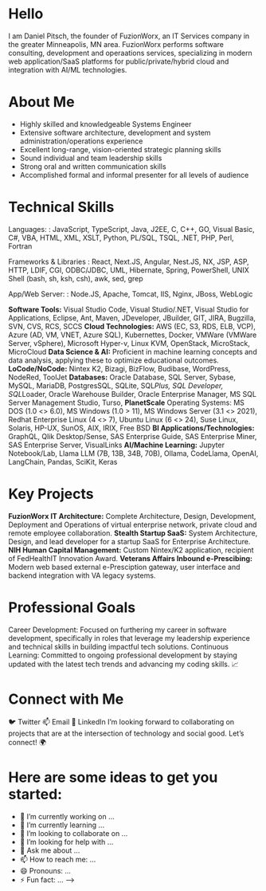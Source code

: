 # Hello
I am Daniel Pitsch, the founder of FuzionWorx, an IT Services company in the greater Minneapolis, MN area.  FuzionWorx performs software consulting, development and operaations services, specializing in modern web application/SaaS platforms for public/private/hybrid cloud and integration with AI/ML technologies.

# About Me
- Highly skilled and knowledgeable Systems Engineer
- Extensive software architecture, development and system administration/operations experience
- Excellent long-range, vision-oriented strategic planning skills
- Sound individual and team leadership skills
- Strong oral and written communication skills
- Accomplished formal and informal presenter for all levels of audience

# Technical Skills
Languages:
: JavaScript, TypeScript, Java, J2EE, C, C++, GO, Visual Basic, C#, VBA, HTML, XML, XSLT, Python, PL/SQL, TSQL, .NET, PHP, Perl, Fortran

Frameworks & Libraries
: React, Next.JS, Angular, Nest.JS, NX, JSP, ASP, HTTP, LDIF, CGI, ODBC/JDBC, UML, Hibernate, Spring, PowerShell, UNIX Shell (bash, sh, ksh, csh), awk, sed, grep

App/Web Server:
: Node.JS, Apache, Tomcat, IIS, Nginx, JBoss, WebLogic

**Software Tools:**
Visual Studio Code, Visual Studio/.NET, Visual Studio for Applications, Eclipse, Ant, Maven, JDeveloper, JBuilder, GIT, JIRA, Bugzilla, SVN, CVS, RCS, SCCS
**Cloud Technologies:**
AWS (EC, S3, RDS, ELB, VCP), Azure (AD, VM, VNET, Azure SQL), Kubernettes, Docker, VMWare (VMWare Server, vSphere), Microsoft  Hyper-v, Linux KVM, OpenStack, MicroStack, MicroCloud
**Data Science & AI:**
Proficient in machine learning concepts and data analysis, applying these to optimize educational outcomes.
**LoCode/NoCode:**
Nintex K2, Bizagi, BizFlow, Budibase, WordPress, NodeRed, ToolJet
**Databases:**
Oracle Database, SQL Server, Sybase, MySQL, MariaDB, PostgresSQL, SQLite, SQL*Plus, SQL Developer, SQL*Loader, Oracle Warehouse Builder, Oracle Enterprise Manager, MS SQL Server Management Studio, Turso, **PlanetScale**
Operating Systems:
MS DOS (1.0 <> 6.0), MS Windows (1.0 > 11), MS Windows Server (3.1 <> 2021), Redhat Enterprise Linux (4 <> 7), Ubuntu Linux (6 <> 24), Suse Linux, Solaris, HP-UX, SunOS, AIX, IRIX, Free BSD
**BI Applications/Technologies:**
GraphQL, Qlik Desktop/Sense, SAS Enterprise Guide, SAS Enterprise Miner, SAS Enterprise Server, VisualLinks
**AI/Machine Learning:**
Jupyter Notebook/Lab, Llama LLM (7B, 13B, 34B, 70B), Ollama, CodeLlama, OpenAI, LangChain, Pandas, SciKit, Keras

# Key Projects
**FuzionWorx IT Architecture:**
Complete Architecture, Design, Development, Deployment and Operations of virtual enterprise network, private cloud and remote employee collaboration.
**Stealth Startup SaaS:**
System Architecture, Design, and lead developer for a startup SaaS for Enterprise Architecture.
**NIH Human Capital Management:**
Custom Nintex/K2 application, recipient of FedHealthIT Innovation Award.
**Veterans Affairs Inbound e-Prescibing:**
Modern web based external e-Presciption gateway, user interface and backend integration with VA legacy systems.

# Professional Goals
Career Development: Focused on furthering my career in software development, specifically in roles that leverage my leadership experience and technical skills in building impactful tech solutions.
Continuous Learning: Committed to ongoing professional development by staying updated with the latest tech trends and advancing my coding skills. 📈

# Connect with Me
🐦 Twitter
📫 Email
🔗 LinkedIn
I’m looking forward to collaborating on projects that are at the intersection of technology and social good. Let’s connect! 🌍

# Here are some ideas to get you started:

- 🔭 I’m currently working on ...
- 🌱 I’m currently learning ...
- 👯 I’m looking to collaborate on ...
- 🤔 I’m looking for help with ...
- 💬 Ask me about ...
- 📫 How to reach me: ...
- 😄 Pronouns: ...
- ⚡ Fun fact: ...
-->
